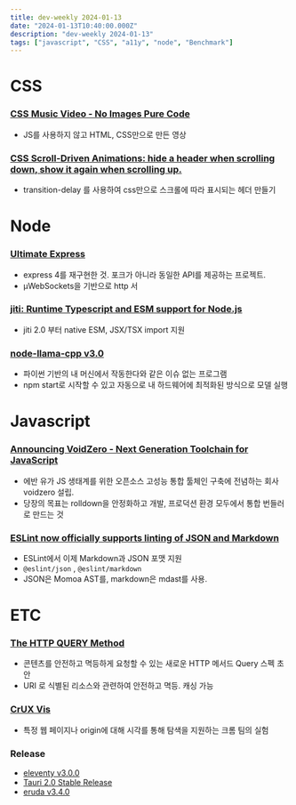 ```yaml
---
title: dev-weekly 2024-01-13
date: "2024-01-13T10:40:00.000Z"
description: "dev-weekly 2024-01-13"
tags: ["javascript", "CSS", "a11y", "node", "Benchmark"]
---
```

# CSS

### [CSS Music Video - No Images Pure Code](https://codepen.io/ivorjetski/pen/jOgEyPO)

- JS를 사용하지 않고 HTML, CSS만으로 만든 영상

### [CSS Scroll-Driven Animations: hide a header when scrolling down, show it again when scrolling up.](https://www.bram.us/2024/09/29/solved-by-css-scroll-driven-animations-hide-a-header-when-scrolling-up-show-it-again-when-scrolling-down)

- transition-delay 를 사용하여 css만으로 스크롤에 따라 표시되는 헤더 만들기

# Node

### [**Ultimate Express**](https://github.com/dimdenGD/ultimate-express)

- express 4를 재구현한 것. 포크가 아니라 동일한 API를 제공하는 프로젝트.
- µWebSockets을 기반으로 http 서

### [jiti: Runtime Typescript and ESM support for Node.js](https://github.com/unjs/jiti)

- jiti 2.0 부터 native ESM, JSX/TSX import 지원

### [node-llama-cpp v3.0](https://node-llama-cpp.withcat.ai/blog/v3)

- 파이썬 기반의 내 머신에서 작동한다와 같은 이슈 없는 프로그램
- npm start로 시작할 수 있고 자동으로 내 하드웨어에 최적화된 방식으로 모델 실행

# Javascript

### [Announcing VoidZero - Next Generation Toolchain for JavaScript](https://voidzero.dev/posts/announcing-voidzero-inc)

- 에반 유가 JS 생태계를 위한 오픈소스 고성능 통합 툴체인 구축에 전념하는 회사 voidzero 설립.
- 당장의 목표는 rolldown을 안정화하고 개발, 프로덕션 환경 모두에서 통합 번들러로 만드는 것

### [ESLint now officially supports linting of JSON and Markdown](https://eslint.org/blog/2024/10/eslint-json-markdown-support/)

- ESLint에서 이제 Markdown과 JSON 포맷 지원
- `@eslint/json` , `@eslint/markdown`
- JSON은 Momoa AST를, markdown은 mdast를 사용.

# ETC

### [The HTTP QUERY Method](https://www.ietf.org/archive/id/draft-ietf-httpbis-safe-method-w-body-05.html)

- 콘텐츠를 안전하고 멱등하게 요청할 수 있는 새로운 HTTP 메서드 Query 스펙 초안
- URI 로 식별된 리소스와 관련하여 안전하고 멱등. 캐싱 가능

### [CrUX Vis](https://cruxvis.withgoogle.com/#/)

- 특정 웹 페이지나 origin에 대해 시각를 통해 탐색을 지원하는 크롬 팀의 실험

### Release

- [eleventy v3.0.0](https://github.com/11ty/eleventy/releases/tag/v3.0.0)
- [Tauri 2.0 Stable Release](https://v2.tauri.app/blog/tauri-20/)
- [eruda v3.4.0](https://github.com/liriliri/eruda/releases/tag/v3.4.0)
